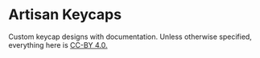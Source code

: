 # Artisan Keycaps
Custom keycap designs with documentation.
Unless otherwise specified, everything here is [CC-BY 4.0.](https://creativecommons.org/licenses/by/4.0/)
